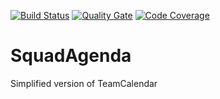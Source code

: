 [![Build Status](https://travis-ci.org/kamil-b/SquadAgenda.svg?branch=master)](https://travis-ci.org/kamil-b/SquadAgenda)
[![Quality Gate](https://sonarcloud.io/api/project_badges/measure?project=kassad%3Asquad-agenda&metric=alert_status)](https://sonarcloud.io/dashboard?id=kassad%3Asquad-agenda)
[![Code Coverage](https://sonarcloud.io/api/project_badges/measure?project=kassad%3Asquad-agenda&metric=coverage)](https://sonarcloud.io/dashboard?id=kassad%3Asquad-agenda)

# SquadAgenda
Simplified version of TeamCalendar


